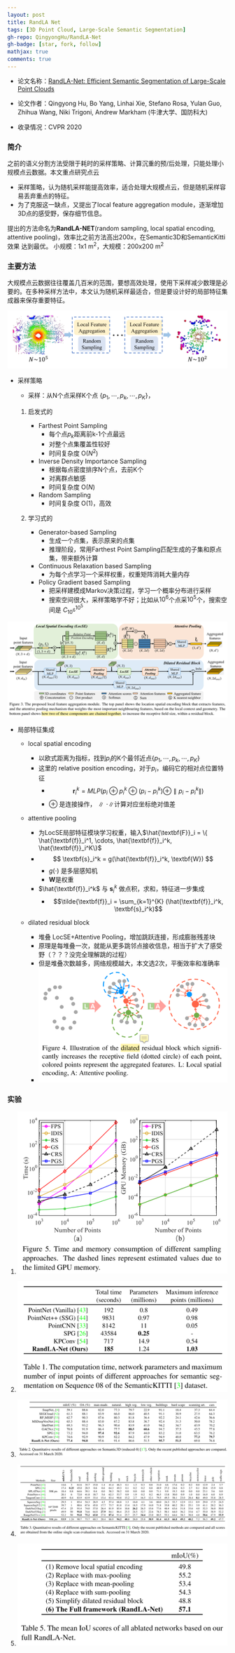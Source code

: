 ```yaml
---
layout: post
title: RandLA Net
tags: [3D Point Cloud, Large-Scale Semantic Segmentation]
gh-repo: QingyongHu/RandLA-Net
gh-badge: [star, fork, follow]
mathjax: true
comments: true
---
```


* 论文名称：[RandLA-Net: Efficient Semantic Segmentation of Large-Scale Point Clouds](https://arxiv.org/abs/1911.11236)

* 论文作者：Qingyong Hu, Bo Yang, Linhai Xie, Stefano Rosa, Yulan Guo, Zhihua Wang, Niki Trigoni, Andrew Markham (牛津大学、国防科大)

* 收录情况：CVPR 2020

### 简介
之前的语义分割方法受限于耗时的采样策略、计算沉重的预/后处理，只能处理小规模点云数据。本文重点研究点云
* 采样策略，认为随机采样能提高效率，适合处理大规模点云，但是随机采样容易丢弃重点的特征。
* 为了克服这一缺点，又提出了local feature aggregation module，逐渐增加3D点的感受野，保存细节信息。

提出的方法命名为**RandLA-NET**(random sampling, local spatial encoding, attentive pooling)，效率比之前方法高出200x，在Semantic3D和SemanticKitti效果
达到最优。
小规模：1x1 m$^2$，大规模：200x200 m$^2$

### 主要方法
大规模点云数据往往覆盖几百米的范围，要想高效处理，使用下采样减少数理是必要的。在多种采样方法中，本文认为随机采样最适合，但是要设计好的局部特征集成器来保存重要特征。

![](../img/post/randla_fig2.png)

* 采样策略
    * 采样：从N个点采样K个点 $\{p_1,\cdots,p_k,\cdots,p_K\}$，

    1. 启发式的
        - Farthest Point Sampling
            * 每个点$p_k$距离前k-1个点最远
            * 对整个点集覆盖性较好
            * 时间复杂度 O($N^2$)
        - Inverse Density Importance Sampling
            * 根据每点密度排序N个点，去前K个
            * 对离群点敏感
            * 时间复杂度 O($N$)
        - Random Sampling
            * 时间复杂度 O($1$)，高效

    2. 学习式的
        - Generator-based Sampling
            * 生成一个点集，表示原来的点集
            * 推理阶段，常用Farthest Point Sampling匹配生成的子集和原点集，带来额外计算
        - Continuous Relaxation based Sampling
            * 为每个点学习一个采样权重，权重矩阵消耗大量内存
        - Policy Gradient based Sampling
            * 把采样建模成Markov决策过程，学习一个概率分布进行采样
            * 搜索空间很大，采样策略学不好；比如从$10^6$个点采$10^5$个，搜索空间是 $C^{10^5}_{10^6}$

![](../img/post/randla_fig3.png)
* 局部特征集成
    * local spatial encoding
        - 以欧式距离为指标，找到$p_i$的K个最邻近点$\{p_1,\cdots,p_k,\cdots,p_K\}$
        - 这里的 relative position encoding，对于$p_i$，编码它的相对点位置特征
            * $$ \textbf{r}_i^k = MLP\left( p_i \oplus p_i^k \oplus (p_i -p_i^k) \oplus \parallel p_i - p_i^k \parallel \right) $$
            * $\oplus$ 是连接操作，$\parallel \cdot \parallel$计算对应坐标绝对值差

    * attentive pooling
        - 为LocSE局部特征模块学习权重，输入$\hat{\textbf{F}}_i = \{ \hat{\textbf{f}}_i^1, \cdots, \hat{\textbf{f}}_i^k, \hat{\textbf{f}}_i^K\}$
        - $$ \textbf{s}_i^k = g(\hat{\textbf{f}}_i^k, \textbf{W}) $$
            - $g(\cdot)$ 是多层感知机
            - $\textbf{W}$是权重
        - $\hat{\textbf{f}}_i^k$ 与 $\textbf{s}_i^k$ 做点积，求和，特征进一步集成
            - $$\tilde{\textbf{f}}_i = \sum_{k=1}^{K} (\hat{\textbf{f}}_i^k, \textbf{s}_i^k)$$

    * dilated residual block
        - 堆叠 LocSE+Attentive Pooling，增加跳跃连接，形成膨胀残差块
        - 原理是每堆叠一次，就能从更多跳邻点接收信息，相当于扩大了感受野（？？？没完全理解跳的过程）
        - 但是堆叠次数越多，网络规模越大，本文选2次，平衡效率和准确率
        - ![](../img/post/randla_fig4.png)

### 实验
1. ![](../img/post/randla_fig5.png)

1. ![](../img/post/randla_tab1.png)

1. ![](../img/post/randla_tab2.png)

1. ![](../img/post/randla_tab3.png)

1. ![](../img/post/randla_tab5.png)